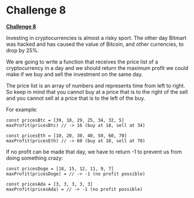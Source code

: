 # Challenge 8

 **[Challenge 8](https://adventjs.dev/challenges/08)** 
 







Investing in cryptocurrencies is almost a risky sport. The other day Bitmart was hacked and has caused the value of Bitcoin, and other currencies, to drop by 25%.

We are going to write a function that receives the price list of a cryptocurrency in a day and we should return the maximum profit we could make if we buy and sell the investment on the same day.

The price list is an array of numbers and represents time from left to right. So keep in mind that you cannot buy at a price that is to the right of the sell and you cannot sell at a price that is to the left of the buy.

For example:

```
const pricesBtc = [39, 18, 29, 25, 34, 32, 5]
maxProfit(pricesBtc) // -> 16 (buy at 18, sell at 34)

const pricesEth = [10, 20, 30, 40, 50, 60, 70]  
maxProfit(pricesEth) // -> 60 (buy at 10, sell at 70)
```

If no profit can be made that day, we have to return -1 to prevent us from doing something crazy:
```
const pricesDoge = [18, 15, 12, 11, 9, 7]
maxProfit(pricesDoge) = // -> -1 (no profit possible)

const pricesAda = [3, 3, 3, 3, 3]
maxProfit(pricesAda) = // -> -1 (no profit possible)
```